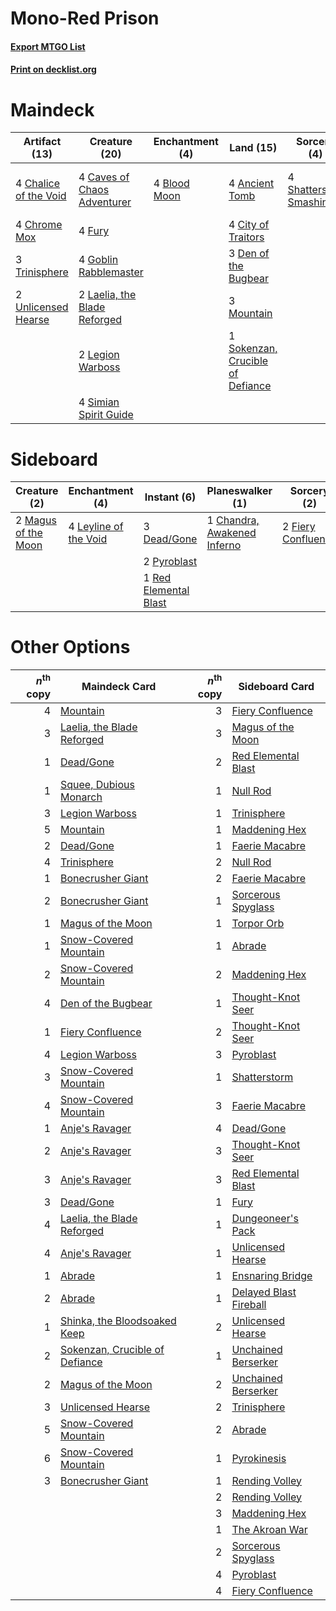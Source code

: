 # Mono-Red Prison

#### [Export MTGO List](../collection/Mono-Red%20Prison/Mono-Red%20Prison.txt)
#### [Print on decklist.org](http://decklist.org/?deckmain=4%09Ancient%20Tomb%0A4%09Blood%20Moon%0A4%09Caves%20of%20Chaos%20Adventurer%0A4%09Chalice%20of%20the%20Void%0A4%09Chrome%20Mox%0A4%09City%20of%20Traitors%0A3%09Den%20of%20the%20Bugbear%0A4%09Fable%20of%20the%20Mirror-Breaker%0A4%09Fury%0A4%09Goblin%20Rabblemaster%0A2%09Laelia,%20the%20Blade%20Reforged%0A2%09Legion%20Warboss%0A3%09Mountain%0A4%09Shatterskull%20Smashing%0A4%09Simian%20Spirit%20Guide%0A1%09Sokenzan,%20Crucible%20of%20Defiance%0A3%09Trinisphere%0A2%09Unlicensed%20Hearse&deckside=1%09Chandra,%20Awakened%20Inferno%0A3%09Dead/Gone%0A2%09Fiery%20Confluence%0A4%09Leyline%20of%20the%20Void%0A2%09Magus%20of%20the%20Moon%0A2%09Pyroblast%0A1%09Red%20Elemental%20Blast)
# Maindeck

|                                         Artifact (13)                                          |                                             Creature (20)                                             |                                   Enchantment (4)                                    |                                                 Land (15)                                                 |                                           Sorcery (4)                                            |         Unknown (4)         |
|------------------------------------------------------------------------------------------------|-------------------------------------------------------------------------------------------------------|--------------------------------------------------------------------------------------|-----------------------------------------------------------------------------------------------------------|--------------------------------------------------------------------------------------------------|-----------------------------|
|4 [Chalice of the Void](http://gatherer.wizards.com/Pages/Card/Details.aspx?multiverseid=442211)|4 [Caves of Chaos Adventurer](http://gatherer.wizards.com/Pages/Card/Details.aspx?multiverseid=563050) |4 [Blood Moon](http://gatherer.wizards.com/Pages/Card/Details.aspx?multiverseid=45386)|4 [Ancient Tomb](http://gatherer.wizards.com/Pages/Card/Details.aspx?multiverseid=409567)                  |4 [Shatterskull Smashing](http://gatherer.wizards.com/Pages/Card/Details.aspx?multiverseid=491802)|4 Fable of the Mirror-Breaker|
|4 [Chrome Mox](http://gatherer.wizards.com/Pages/Card/Details.aspx?multiverseid=413761)         |4 [Fury](http://gatherer.wizards.com/Pages/Card/Details.aspx?multiverseid=522202)                      |                                                                                      |4 [City of Traitors](http://gatherer.wizards.com/Pages/Card/Details.aspx?multiverseid=6168)                |                                                                                                  |                             |
|3 [Trinisphere](http://gatherer.wizards.com/Pages/Card/Details.aspx?multiverseid=43545)         |4 [Goblin Rabblemaster](http://gatherer.wizards.com/Pages/Card/Details.aspx?multiverseid=438486)       |                                                                                      |3 [Den of the Bugbear](http://gatherer.wizards.com/Pages/Card/Details.aspx?multiverseid=527541)            |                                                                                                  |                             |
|2 [Unlicensed Hearse](http://gatherer.wizards.com/Pages/Card/Details.aspx?multiverseid=555447)  |2 [Laelia, the Blade Reforged](http://gatherer.wizards.com/Pages/Card/Details.aspx?multiverseid=518449)|                                                                                      |3 [Mountain](http://gatherer.wizards.com/Pages/Card/Details.aspx?multiverseid=439859)                      |                                                                                                  |                             |
|                                                                                                |2 [Legion Warboss](http://gatherer.wizards.com/Pages/Card/Details.aspx?multiverseid=452859)            |                                                                                      |1 [Sokenzan, Crucible of Defiance](http://gatherer.wizards.com/Pages/Card/Details.aspx?multiverseid=548589)|                                                                                                  |                             |
|                                                                                                |4 [Simian Spirit Guide](http://gatherer.wizards.com/Pages/Card/Details.aspx?multiverseid=442137)       |                                                                                      |                                                                                                           |                                                                                                  |                             |


# Sideboard

|                                         Creature (2)                                         |                                        Enchantment (4)                                         |                                         Instant (6)                                         |                                           Planeswalker (1)                                           |                                         Sorcery (2)                                         |
|----------------------------------------------------------------------------------------------|------------------------------------------------------------------------------------------------|---------------------------------------------------------------------------------------------|------------------------------------------------------------------------------------------------------|---------------------------------------------------------------------------------------------|
|2 [Magus of the Moon](http://gatherer.wizards.com/Pages/Card/Details.aspx?multiverseid=136152)|4 [Leyline of the Void](http://gatherer.wizards.com/Pages/Card/Details.aspx?multiverseid=107682)|3 [Dead/Gone](http://gatherer.wizards.com/Pages/Card/Details.aspx?multiverseid=126419)       |1 [Chandra, Awakened Inferno](http://gatherer.wizards.com/Pages/Card/Details.aspx?multiverseid=466881)|2 [Fiery Confluence](http://gatherer.wizards.com/Pages/Card/Details.aspx?multiverseid=405230)|
|                                                                                              |                                                                                                |2 [Pyroblast](http://gatherer.wizards.com/Pages/Card/Details.aspx?multiverseid=4083)         |                                                                                                      |                                                                                             |
|                                                                                              |                                                                                                |1 [Red Elemental Blast](http://gatherer.wizards.com/Pages/Card/Details.aspx?multiverseid=814)|                                                                                                      |                                                                                             |


# Other Options

|*n*<sup>th</sup> copy|                                              Maindeck Card                                              |*n*<sup>th</sup> copy|                                         Sideboard Card                                          |
|--------------------:|---------------------------------------------------------------------------------------------------------|--------------------:|-------------------------------------------------------------------------------------------------|
|                    4|[Mountain](http://gatherer.wizards.com/Pages/Card/Details.aspx?multiverseid=439859)                      |                    3|[Fiery Confluence](http://gatherer.wizards.com/Pages/Card/Details.aspx?multiverseid=405230)      |
|                    3|[Laelia, the Blade Reforged](http://gatherer.wizards.com/Pages/Card/Details.aspx?multiverseid=518449)    |                    3|[Magus of the Moon](http://gatherer.wizards.com/Pages/Card/Details.aspx?multiverseid=136152)     |
|                    1|[Dead/Gone](http://gatherer.wizards.com/Pages/Card/Details.aspx?multiverseid=126419)                     |                    2|[Red Elemental Blast](http://gatherer.wizards.com/Pages/Card/Details.aspx?multiverseid=814)      |
|                    1|[Squee, Dubious Monarch](http://gatherer.wizards.com/Pages/Card/Details.aspx?multiverseid=574626)        |                    1|[Null Rod](http://gatherer.wizards.com/Pages/Card/Details.aspx?multiverseid=383034)              |
|                    3|[Legion Warboss](http://gatherer.wizards.com/Pages/Card/Details.aspx?multiverseid=452859)                |                    1|[Trinisphere](http://gatherer.wizards.com/Pages/Card/Details.aspx?multiverseid=43545)            |
|                    5|[Mountain](http://gatherer.wizards.com/Pages/Card/Details.aspx?multiverseid=439859)                      |                    1|[Maddening Hex](http://gatherer.wizards.com/Pages/Card/Details.aspx?multiverseid=531937)         |
|                    2|[Dead/Gone](http://gatherer.wizards.com/Pages/Card/Details.aspx?multiverseid=126419)                     |                    1|[Faerie Macabre](http://gatherer.wizards.com/Pages/Card/Details.aspx?multiverseid=201822)        |
|                    4|[Trinisphere](http://gatherer.wizards.com/Pages/Card/Details.aspx?multiverseid=43545)                    |                    2|[Null Rod](http://gatherer.wizards.com/Pages/Card/Details.aspx?multiverseid=383034)              |
|                    1|[Bonecrusher Giant](http://gatherer.wizards.com/Pages/Card/Details.aspx?multiverseid=473077)             |                    2|[Faerie Macabre](http://gatherer.wizards.com/Pages/Card/Details.aspx?multiverseid=201822)        |
|                    2|[Bonecrusher Giant](http://gatherer.wizards.com/Pages/Card/Details.aspx?multiverseid=473077)             |                    1|[Sorcerous Spyglass](http://gatherer.wizards.com/Pages/Card/Details.aspx?multiverseid=435407)    |
|                    1|[Magus of the Moon](http://gatherer.wizards.com/Pages/Card/Details.aspx?multiverseid=136152)             |                    1|[Torpor Orb](http://gatherer.wizards.com/Pages/Card/Details.aspx?multiverseid=233069)            |
|                    1|[Snow-Covered Mountain](http://gatherer.wizards.com/Pages/Card/Details.aspx?multiverseid=121233)         |                    1|[Abrade](http://gatherer.wizards.com/Pages/Card/Details.aspx?multiverseid=430772)                |
|                    2|[Snow-Covered Mountain](http://gatherer.wizards.com/Pages/Card/Details.aspx?multiverseid=121233)         |                    2|[Maddening Hex](http://gatherer.wizards.com/Pages/Card/Details.aspx?multiverseid=531937)         |
|                    4|[Den of the Bugbear](http://gatherer.wizards.com/Pages/Card/Details.aspx?multiverseid=527541)            |                    1|[Thought-Knot Seer](http://gatherer.wizards.com/Pages/Card/Details.aspx?multiverseid=407519)     |
|                    1|[Fiery Confluence](http://gatherer.wizards.com/Pages/Card/Details.aspx?multiverseid=405230)              |                    2|[Thought-Knot Seer](http://gatherer.wizards.com/Pages/Card/Details.aspx?multiverseid=407519)     |
|                    4|[Legion Warboss](http://gatherer.wizards.com/Pages/Card/Details.aspx?multiverseid=452859)                |                    3|[Pyroblast](http://gatherer.wizards.com/Pages/Card/Details.aspx?multiverseid=4083)               |
|                    3|[Snow-Covered Mountain](http://gatherer.wizards.com/Pages/Card/Details.aspx?multiverseid=121233)         |                    1|[Shatterstorm](http://gatherer.wizards.com/Pages/Card/Details.aspx?multiverseid=130370)          |
|                    4|[Snow-Covered Mountain](http://gatherer.wizards.com/Pages/Card/Details.aspx?multiverseid=121233)         |                    3|[Faerie Macabre](http://gatherer.wizards.com/Pages/Card/Details.aspx?multiverseid=201822)        |
|                    1|[Anje's Ravager](http://gatherer.wizards.com/Pages/Card/Details.aspx?multiverseid=470568)                |                    4|[Dead/Gone](http://gatherer.wizards.com/Pages/Card/Details.aspx?multiverseid=126419)             |
|                    2|[Anje's Ravager](http://gatherer.wizards.com/Pages/Card/Details.aspx?multiverseid=470568)                |                    3|[Thought-Knot Seer](http://gatherer.wizards.com/Pages/Card/Details.aspx?multiverseid=407519)     |
|                    3|[Anje's Ravager](http://gatherer.wizards.com/Pages/Card/Details.aspx?multiverseid=470568)                |                    3|[Red Elemental Blast](http://gatherer.wizards.com/Pages/Card/Details.aspx?multiverseid=814)      |
|                    3|[Dead/Gone](http://gatherer.wizards.com/Pages/Card/Details.aspx?multiverseid=126419)                     |                    1|[Fury](http://gatherer.wizards.com/Pages/Card/Details.aspx?multiverseid=522202)                  |
|                    4|[Laelia, the Blade Reforged](http://gatherer.wizards.com/Pages/Card/Details.aspx?multiverseid=518449)    |                    1|[Dungeoneer's Pack](http://gatherer.wizards.com/Pages/Card/Details.aspx?multiverseid=563195)     |
|                    4|[Anje's Ravager](http://gatherer.wizards.com/Pages/Card/Details.aspx?multiverseid=470568)                |                    1|[Unlicensed Hearse](http://gatherer.wizards.com/Pages/Card/Details.aspx?multiverseid=555447)     |
|                    1|[Abrade](http://gatherer.wizards.com/Pages/Card/Details.aspx?multiverseid=430772)                        |                    1|[Ensnaring Bridge](http://gatherer.wizards.com/Pages/Card/Details.aspx?multiverseid=15866)       |
|                    2|[Abrade](http://gatherer.wizards.com/Pages/Card/Details.aspx?multiverseid=430772)                        |                    1|[Delayed Blast Fireball](http://gatherer.wizards.com/Pages/Card/Details.aspx?multiverseid=566970)|
|                    1|[Shinka, the Bloodsoaked Keep](http://gatherer.wizards.com/Pages/Card/Details.aspx?multiverseid=79121)   |                    2|[Unlicensed Hearse](http://gatherer.wizards.com/Pages/Card/Details.aspx?multiverseid=555447)     |
|                    2|[Sokenzan, Crucible of Defiance](http://gatherer.wizards.com/Pages/Card/Details.aspx?multiverseid=548589)|                    1|[Unchained Berserker](http://gatherer.wizards.com/Pages/Card/Details.aspx?multiverseid=466918)   |
|                    2|[Magus of the Moon](http://gatherer.wizards.com/Pages/Card/Details.aspx?multiverseid=136152)             |                    2|[Unchained Berserker](http://gatherer.wizards.com/Pages/Card/Details.aspx?multiverseid=466918)   |
|                    3|[Unlicensed Hearse](http://gatherer.wizards.com/Pages/Card/Details.aspx?multiverseid=555447)             |                    2|[Trinisphere](http://gatherer.wizards.com/Pages/Card/Details.aspx?multiverseid=43545)            |
|                    5|[Snow-Covered Mountain](http://gatherer.wizards.com/Pages/Card/Details.aspx?multiverseid=121233)         |                    2|[Abrade](http://gatherer.wizards.com/Pages/Card/Details.aspx?multiverseid=430772)                |
|                    6|[Snow-Covered Mountain](http://gatherer.wizards.com/Pages/Card/Details.aspx?multiverseid=121233)         |                    1|[Pyrokinesis](http://gatherer.wizards.com/Pages/Card/Details.aspx?multiverseid=3180)             |
|                    3|[Bonecrusher Giant](http://gatherer.wizards.com/Pages/Card/Details.aspx?multiverseid=473077)             |                    1|[Rending Volley](http://gatherer.wizards.com/Pages/Card/Details.aspx?multiverseid=394663)        |
|                     |                                                                                                         |                    2|[Rending Volley](http://gatherer.wizards.com/Pages/Card/Details.aspx?multiverseid=394663)        |
|                     |                                                                                                         |                    3|[Maddening Hex](http://gatherer.wizards.com/Pages/Card/Details.aspx?multiverseid=531937)         |
|                     |                                                                                                         |                    1|[The Akroan War](http://gatherer.wizards.com/Pages/Card/Details.aspx?multiverseid=476375)        |
|                     |                                                                                                         |                    2|[Sorcerous Spyglass](http://gatherer.wizards.com/Pages/Card/Details.aspx?multiverseid=435407)    |
|                     |                                                                                                         |                    4|[Pyroblast](http://gatherer.wizards.com/Pages/Card/Details.aspx?multiverseid=4083)               |
|                     |                                                                                                         |                    4|[Fiery Confluence](http://gatherer.wizards.com/Pages/Card/Details.aspx?multiverseid=405230)      |

